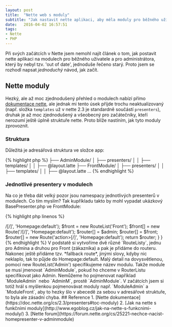 ```yaml
---
layout: post
title:  "Nette web s moduly"
subtitle: "Jak nastavit nette aplikaci, aby měla moduly pro běžného uživatele a pro admina"
date:   2016-04-02 16:57:51
tags:
- Nette
- PHP
---
```


Při svých začátcích v Nette jsem nemohl najít článek o tom, jak postavit nette aplikaci na modulech pro běžného uživatele a pro administrátora, který by nebyl tzv. 'out of date', jednoduše řečeno starý. Proto jsem se rozhodl napsat *jednoduchý* návod, jak začít.

## Nette moduly
Hezký, ale až moc zjednodušený přehled o modulech nabízí přímo [dokumentace nette](https://doc.nette.org/cs/2.3/presenters#toc-moduly), ale jednak mi tento úsek příjde trochu neaktualizovaný (např. složka `templates` už v nette 2.3 je standardně součástí `presenters`), druhak je až moc zjednodušený a všeobecný pro začátečníky, kteří nerozumí ještě úplně struktuře nette. Proto blíže nastíním, jak tyto moduly zprovoznit.

### Struktura
Důležitá je adresářová struktura ve složce app:

{% highlight php %}
├── AdminModule/
│   ├── presenters/
│   │   ├── templates/
│   │   ├── @layout.latte
├── FrontModule/
│   ├── presenters/
│   │   ├── templates/
│   │   ├── @layout.latte
...
{% endhighlight %}

### Jednotlivé presentery v modulech
Na co je třeba dát velký pozor jsou namespacy jednotlivých presenterů v modulech. Co tím myslím? Tak kupříkladu takto by mohl vypadat ukázkový BasePresenter.php ve FrontModule:

{% highlight php linenos %}
<?php

namespace FrontModule; // FrontModule !!!!!

use Nette;

abstract class BasePresenter extends Nette\Application\UI\Presenter
{

  public function __construct()
  {

  }

}
{% endhighlight %}

Nejdůležitější je řádek 3, `namespace FrontModule;`. Tento řádek musí být v __KAŽDÉM__ presenteru ve FrontModulu. Možná už tušíte, že naopak v `AdminModule` tento řádek bude namespace `AdminModule;`. Na tyto detaily je třeba dát pozor, protože jinak vás bude bolet hlava z chyb, se kterými se setkáte.

## Config
Dále nesmíme opomenout na application mapping v config souboru. Defaultně máme nastaveno následovně.

{% highlight neon %}
application:
	errorPresenter: Error
	mapping:
		*: App\*Module\Presenters\*Presenter
{% endhighlight %}

Config ale změníme takto:

{% highlight neon %}
application:
	errorPresenter: Error
	mapping:
		*: *Module\*Presenter
{% endhighlight %}

Touto malou, ale důležitou úpravou zajistíme, že se moduly budou správně načítat. Dejte pozor také na konfiguraci `errorPresenter`, který momentálně směřuje do slepé uličky vzhledem k tomu, že máme nakonfigurované moduly. Pokud chceme mít společný `errorPresenter` v jednom modulu (např. ve `FrontModule`), změníme konfiguraci následovně.

{% highlight neon %}
application:
	errorPresenter: Front:Error
	mapping:
		*: *Module\*Presenter
{% endhighlight %}

Na [nette foru](https://forum.nette.org/cs/) můžete nalézt i řešení `errorPresenteru` pro každý modul zvlášť, to už ale nechám na vás.

### RouterFactory
Poslední věcí je routování. Abychom byli schopni nasměrovat uživatele na dané moduly (a jejich presentery), potřebujeme několik úprav v našich routách. Následující kód ukazuje, jak by naše routy mohly vypadat.

{% highlight php linenos %}
<?php

namespace App;

use Nette;
use Nette\Application\Routers\RouteList; // Nezapomeňte přidat RouteList!!!
use Nette\Application\Routers\Route;


class RouterFactory
{

	/**
	 * @return Nette\Application\IRouter
	 */
	public static function createRouter()
	{
		$router = new RouteList;

		$admin = new RouteList('Admin');
		$admin[] = new Route('admin/<presenter>/<action>[/<id>]', 'Homepage:default');

		$front = new RouteList('Front');
		$front[] = new Route('<presenter>/<action>[/<id>]', 'Homepage:default');

		$router[] = $admin;
		$router[] = $front;

		$router[] = new Route('<presenter/>action>[/<id>]', 'Homepage:default');

		return $router;
	}

}
{% endhighlight %}

V podstatě si vytvoříme dvě různé `RouteListy`, jednu pro Admina a druhou pro Front (zákazníka) a pak je přidáme do routeru. Nakonec ještě přidáme tzv. *fallback route*, jinými slovy, kdyby nic neklaplo, tak to půjde do Homepage:default. Malý detail na dovysvětlenou, pomocí new RouteList('Admin') specifikujeme název modulu. Takže module se musí jmenovat `AdminModule`, pokud ho chceme v RouterListu specifikovat jako Admin. Nemůžeme ho pojmenovat například `ModuleAdmin` nebo `AdminM`, prostě `AdminModule`. V začátcích jsem si totiž hrál s myšlenkou pojmenovávat moduly např. `ModuleAdmin` a `ModuleFront`, aby to hezky šlo v abecedě za sebou v adresářové struktuře, to byla ale zásadní chyba.

## Reference

1. [Nette dokumentace](https://doc.nette.org/cs/2.3/presenters#toc-moduly)
2. [Jak na nette s funkčními moduly](http://www.egoblog.cz/jak-na-nette-s-funkcnimi-moduly/)
3. [Nette forum](https://forum.nette.org/cs/25221-nechce-nacist-homepresenter-v-adminmodule)
